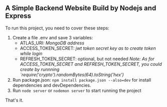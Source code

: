 ## A Simple Backend Website Build by Nodejs and Express 


To run this project, you need to cover these steps:
1. Create a file .env and save 3 variables:
    - ATLAS_URI: *MongoDB address*
    - ACCESS_TOKEN_SECRET: *jwt token secret key as to create token while login*
    - REFRESH_TOKEN_SECRET: optional, but not needed
    *Note: As for ACCESS_TOKEN_SECRET and REFRESH_TOKEN_SECRET, you could create by runnning `require('crypto').randomBytes(64).toString('hex')*
2. Run package.json: `npm install package.json --also=dev` for install dependencies and devDependencies.
3. Run `node server` or `nodemon server` to start running the project

That's it.